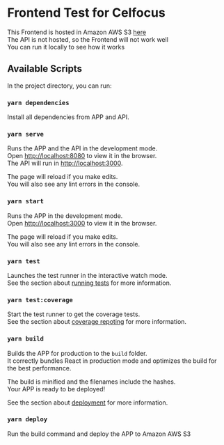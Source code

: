 # Frontend Test for Celfocus

This Frontend is hosted in Amazon AWS S3 [here](http://celfocus-frontend-test.s3-website-sa-east-1.amazonaws.com/)\
The API is not hosted, so the Frontend will not work well\
You can run it locally to see how it works

## Available Scripts

In the project directory, you can run:

### `yarn dependencies`

Install all dependencies from APP and API.

### `yarn serve`

Runs the APP and the API in the development mode.\
Open [http://localhost:8080](http://localhost:8080) to view it in the browser.\
The API will run in [http://localhost:3000](http://localhost:3000).

The page will reload if you make edits.\
You will also see any lint errors in the console.

### `yarn start`

Runs the APP in the development mode.\
Open [http://localhost:3000](http://localhost:3000) to view it in the browser.

The page will reload if you make edits.\
You will also see any lint errors in the console.

### `yarn test`

Launches the test runner in the interactive watch mode.\
See the section about [running tests](https://facebook.github.io/create-react-app/docs/running-tests) for more information.

### `yarn test:coverage`

Start the test runner to get the coverage tests.\
See the section about [coverage repoting](https://create-react-app.dev/docs/running-tests/#coverage-reporting) for more information.

### `yarn build`

Builds the APP for production to the `build` folder.\
It correctly bundles React in production mode and optimizes the build for the best performance.

The build is minified and the filenames include the hashes.\
Your APP is ready to be deployed!

See the section about [deployment](https://facebook.github.io/create-react-app/docs/deployment) for more information.

### `yarn deploy`

Run the build command and deploy the APP to Amazon AWS S3